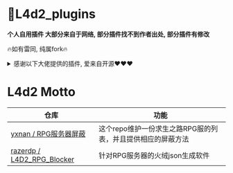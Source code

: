 # 📌L4d2_plugins
**个人自用插件 大部分来自于网络, 部分插件找不到作者出处, 部分插件有修改**

🔥如有雷同, 纯属fork🔥

<details><summary>感谢以下大佬提供的插件, 爱来自开源❤❤❤</summary>

> 以下排名不分先后
<table>
  <tr>
  <td align="center">
		<a href="https://steamcommunity.com/id/sorallll">
			<img src="https://avatars.githubusercontent.com/u/49420198" width="60px;" alt="钵钵鸡"/>
			<p>sorallll</p>
		</a>
		<a href="https://github.com/umlka/l4d2">l4d2</a>
	</td>
	<td align="center">
		<a href="https://github.com/Target5150">
			<img src="https://avatars.githubusercontent.com/u/42076548" width="60px;" alt="Target5150"/>
			<p>Target5150</p>
		<a href="https://github.com/Target5150/MoYu_Server_Stupid_Plugins">MoYu_Server_Stupid_Plugins</a>
		</a>
	</td>
	<td align="center">
		<a href="https://github.com/Lin515">
			<img src="https://avatars.githubusercontent.com/u/35224561" width="60px;" alt="Lin515"/>
			<p>Lin515</p>
		<a href="https://github.com/Lin515/L4D_LinGe_Plugins">L4D2_LinGe_VScripts</a>
		</a>
	</td>
	<td align="center">
		<a href="https://github.com/fbef0102">
			<img src="https://avatars.githubusercontent.com/u/12229810" width="60px;" alt="fbef0102"/>
			<p>fbef0102</p>
		</a>
		<a href="https://github.com/fbef0102/L4D1_2-Plugins">L4D1_2-Plugins</a>
	</td>
	<td align="center">
		<a href="https://github.com/Caibiii">
			<img src="https://avatars.githubusercontent.com/u/64267950" width="60px;" alt="Caibiii"/>
			<p style="margin-bottom: 0;">Caibiii</p>
			<a href="https://github.com/Caibiii/AnneServer">AnneServer</a>
		</a>
	</td>
	</tr>
	<tr>
	<td align="center">
		<a href="https://github.com/fdxx">
			<img src="https://avatars.githubusercontent.com/u/44993923" width="60px;" alt="fdxx"/>
			<p>fdxx</p>
		</a>
		<a href="https://github.com/fdxx/l4d2_plugins">l4d2_plugins</a>
	</td>
	<td align="center">
		<a href="https://github.com/SilvDev">
			<img src="https://avatars.githubusercontent.com/u/6685181" width="60px;" alt="Silvers"/>
			<p>Silvers</p>
		</a>
		<a href="https://www.sourcemod.net/plugins.php?author=Silvers&search=1&sortby=title&order=0">his plugins</a>
	</td>
	<td align="center">
		<a href="https://github.com/SirPlease">
			<img src="https://avatars.githubusercontent.com/u/2643403" width="60px;" alt="SirPlease"/>
			<p>SirPlease</p>
		</a>
		<a href="https://github.com/SirPlease/L4D2-Competitive-Rework">L4D2-Competitive-Rework</a>
	</td>
	<td align="center">
		<a href="https://github.com/PencilMario">
			<img src="https://avatars.githubusercontent.com/u/72117241" width="60px;" alt="PencilMario"/>
			<p>PencilMario</p>
			</a>
		<a href="https://github.com/PencilMario/L4D2-Not0721Here-CoopSvPlugins">L4D2-Not0721Here-CoopSvPlugins</a>
	</td>
	<td align="center">
		<a href="https://github.com/fantasylidong">
			<img src="https://avatars.githubusercontent.com/u/22582796" width="60px;" alt="fantasylidong"/>
			<p>fantasylidong</p>
		</a>
		<a href="https://github.com/fantasylidong/CompetitiveWithAnne">CompetitiveWithAnne</a>
	</td>
	</tr>
	<tr>
	<td align="center">
		<a href="https://github.com/NanakaNeko">
			<img src="https://avatars.githubusercontent.com/u/81429435" width="60px;" alt="NanakaNeko"/>
			<p>NanakaNeko</p>
		</a>
		<a href="https://github.com/NanakaNeko/l4d2_plugins_coop">l4d2_plugins_coop</a>
	</td>
	<td align="center">
		<a href="https://github.com/accelerator74">
			<img src="https://avatars.githubusercontent.com/u/18032476" width="60px;" alt="accelerator74"/>
			<p>accelerator74</p>
		</a>
		<a href="https://github.com/accelerator74/sp-plugins">l4d2_plugins_coop</a>
	</td>
	<td align="center">
		<a href="https://github.com/GlowingTree880">
			<img src="https://avatars.githubusercontent.com/u/85665832" width="60px;" alt="GlowingTree880"/>
			<p>夜雨真白</p>
		</a>
		<a href="https://github.com/GlowingTree880/L4D2_LittlePlugins">L4D2_LittlePlugins</a>
	</td>
	<td align="center">
		<a href="https://github.com/txuk1x">
			<img src="https://cdn-fusion.imgimg.cc/i/2023/xzLEe175aEhb2A7u.jpg" width="60px;" alt="Kita"/>
			<p>Kita</p>
		</a>
		<a href="https://github.com/txuk1x/g10">g10</a>
	</td>
	<td align="center">
		<a href="https://github.com/Hatsune-Imagine">
			<img src="https://cdn-fusion.imgimg.cc/i/2023/efygQTyatPX1Q9uy.jpg" width="60px;" alt="Hatsune Imagine"/>
			<p>Hatsune Imagine</p>
		</a>
		<a href="https://github.com/Hatsune-Imagine/l4d2-plugins">l4d2-plugins</a>
	</td>
	</tr>
	<tr>
		<td align="center">
				<img src="https://cdn-fusion.imgimg.cc/i/2023/MpOZcjEy3hqU8Vzl.jpg" width="60px;" alt="豆瓣酱な"/>
				<p>豆瓣酱な</p>
				<a href="https://github.com/apples1949/douban-l4d2-plugins-set">douban-l4d2-plugins-set</a>
		</td>
		<td align="center">
			<a href="https://github.com/apples1949">
				<img src="https://avatars.githubusercontent.com/u/49244656" width="60px;" alt="apples1949"/>
				<p>apples1949</p>
				<a href="https://github.com/apples1949/l4dplugins">l4dplugins</a>
		</td>
	</tr>
</table>
</details>

# L4d2 Motto
|仓库|功能|
|-|-|
|[yxnan / RPG服务器屏蔽](https://github.com/yxnan/block-l4d2-rpg-servers) | 这个repo维护一份求生之路RPG服的列表，并且提供相应的屏蔽方法|
|[razerdp / L4D2_RPG_Blocker](https://github.com/razerdp/L4D2_RPG_Blocker) | 针对RPG服务器的火绒json生成软件|
